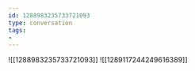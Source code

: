 ```yaml
---
id: 1288983235733721093
type: conversation
tags:
- 
---
```

![[1288983235733721093]]
![[1289117244249616389]]


